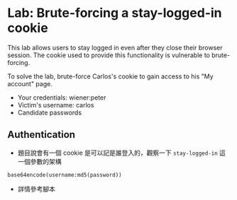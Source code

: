 # Lab: Brute-forcing a stay-logged-in cookie

This lab allows users to stay logged in even after they close their browser session. The cookie used to provide this functionality is vulnerable to brute-forcing.

To solve the lab, brute-force Carlos's cookie to gain access to his "My account" page.

* Your credentials: wiener:peter
* Victim's username: carlos
* Candidate passwords

## Authentication
* 題目說會有一個 cookie 是可以記是誰登入的，觀察一下 `stay-logged-in` 這一個參數的架構
```
base64encode(username:md5(password))
```
* 詳情參考腳本